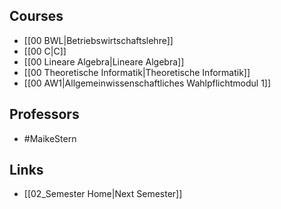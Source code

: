 ## Courses
- [[00 BWL|Betriebswirtschaftslehre]]
- [[00 C|C]]
- [[00 Lineare Algebra|Lineare Algebra]]
- [[00 Theoretische Informatik|Theoretische Informatik]]
- [[00 AW1|Allgemeinwissenschaftliches Wahlpflichtmodul 1]]

## Professors
- #MaikeStern 

## Links
- [[02_Semester Home|Next Semester]]